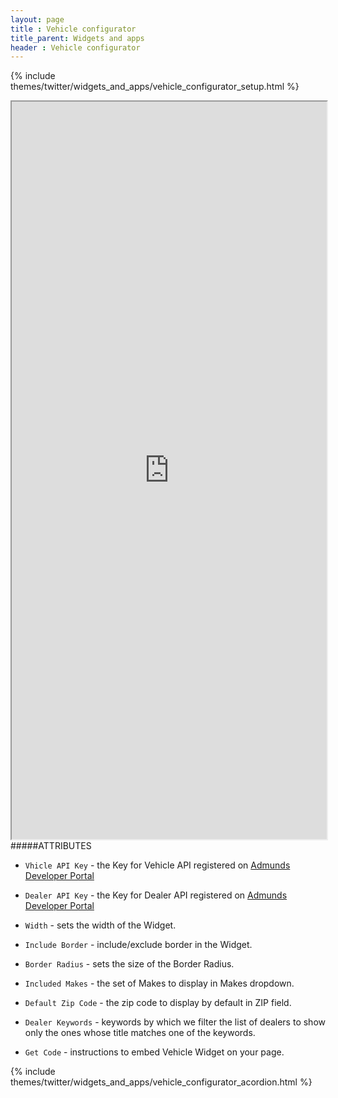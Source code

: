 ```yaml
---
layout: page
title : Vehicle configurator
title_parent: Widgets and apps
header : Vehicle configurator
---
```


{% include themes/twitter/widgets_and_apps/vehicle_configurator_setup.html %}

<iframe src="http://widgets.edmunds.com/carconfig/v1" width="100%" height="1180" align="left" class="iframeWidget">
</iframe>

#####ATTRIBUTES

* `Vhicle API Key` - the Key for Vehicle API registered on <a class='blueLink' href='http://edmundsapi.github.io' title='Admunds Developer Portal'>Admunds Developer Portal</a>

* `Dealer API Key` - the Key for Dealer API registered on <a class='blueLink' href='http://edmundsapi.github.io' title='Admunds Developer Portal'>Admunds Developer Portal</a>

* `Width` - sets the width of the Widget.

* `Include Border` - include/exclude border in the Widget.

* `Border Radius` - sets the size of the Border Radius.

* `Included Makes` - the set of Makes to display in Makes dropdown.

* `Default Zip Code` - the zip code to display by default in ZIP field.

* `Dealer Keywords` - keywords by which we filter the list of dealers to show only the ones whose title matches one of the keywords.

* `Get Code` - instructions to embed Vehicle Widget on your page.



{% include themes/twitter/widgets_and_apps/vehicle_configurator_acordion.html %}
